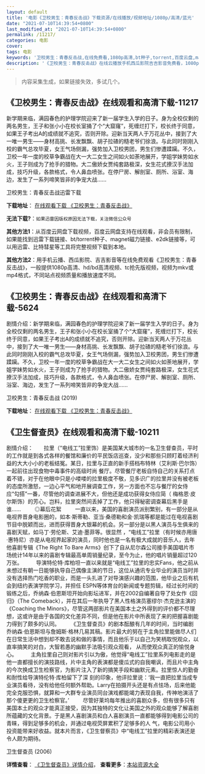 ```yaml
---
layout: default
title: '电影《卫校男生：青春反击战》下载资源/在线播放/视频地址/1080p/高清/蓝光'
date: "2021-07-10T14:39:54+0800"
last_modified_at: "2021-07-10T14:39:54+0800"
permalink: /11217/
categories: 电影
cover:
tags: 电影
keywords: '卫校男生：青春反击战,在线免费看,1080p高清,bt种子,torrent,百度云盘,magnet,磁力链,迅雷下载资源'
description: '《卫校男生：青春反击战》在线云播放手机西瓜影院吉吉影音免费看，1080p高清bd/hd未删减完整版和tc抢先枪版，mkv/mp4格式，附带bt/torrent种子、magnet/磁力链、百度云盘、网盘资源迅雷下载链接'
---
```


>内容采集生成，如果链接失效，多试几个。


## 《卫校男生：青春反击战》在线观看和高清下载-11217

新学期来临，满园春色的护理学院迎来了新一届学生入学的日子。身为全校仅剩的两名男生，王子和张小小在校长室捅了个“大窟窿”，死缠烂打下，校长终于同意，如果王子考出A的成绩就不追究，否则开除。迎新当天两人于万花丛中，接到了大一唯一男生——身材高挑、长发飘飘、胡子拉碴的糙老爷们徐浪。与此同时刚刚入校的霸气总攻毕夏，女王气场侧漏，强势加入卫校男团，男生们惨遭蹂躏。不久，卫校一年一度的校草争霸战在大一大二女生之间如火如荼地展开，学姐学妹势如水火，王子则成为了抢手的猎物。大二傲娇女贾纯套路极深，女生花式撩汉手法加成，技巧升级，各款格式，令人鼻血喷张。在停尸房、解剖室、厕所、浴室、海边，发生了一系列啼笑皆非的争宠大战……


卫校男生：青春反击战迅雷下载

**下载地址**： [在线观看下载 《卫校男生：青春反击战》](https://www.993dy.com//vod-detail-id-35662.html) 


**无法下载?**：`如果迅雷因版权原因无法下载，关注微信公众号 `

**其他方法1**：从百度云网盘下载视频，百度云网盘支持在线观看，非会员有限制，如果能找到迅雷下载链接、bt/torrent种子、magnet磁力链接、e2dk链接等，可以用迅雷、比特彗星等工具将完整视频下载到本地。

**其他方法2**：用手机云播、西瓜影院、吉吉影音等在线免费观看《卫校男生：青春反击战》，一般提供1080p高清、hd/bd高清视频、tc抢先版视频，视频为mkv或mp4格式，不同站点视频质量和播放速度不同。


## 《卫校男生：青春反击战》在线观看和高清下载-5624

剧情介绍：新学期来临，满园春色的护理学院迎来了新一届学生入学的日子。身为全校仅剩的两名男生，王子和张小小在校长室捅了个“大窟窿”，死缠烂打下，校长终于同意，如果王子考出A的成绩就不追究，否则开除。迎新当天两人于万花丛中，接到了大一唯一男生——身材高挑、长发飘飘、胡子拉碴的糙老爷们徐浪。与此同时刚刚入校的霸气总攻毕夏，女王气场侧漏，强势加入卫校男团，男生们惨遭蹂躏。不久，卫校一年一度的校草争霸战在大一大二女生之间如火如荼地展开，学姐学妹势如水火，王子则成为了抢手的猎物。大二傲娇女贾纯套路极深，女生花式撩汉手法加成，技巧升级，各款格式，令人鼻血喷张。在停尸房、解剖室、厕所、浴室、海边，发生了一系列啼笑皆非的争宠大战……


卫校男生：青春反击战 (2019)

**下载地址**： [在线观看下载 《卫校男生：青春反击战》](https://www.btbtdy.me/btdy/dy15994.html) 


## 《卫生督查员》在线观看和高清下载-10211

剧情介绍：　　拉里（“电线工”拉里饰）是美国某大城市的一名卫生督查员，平时的工作就是到各式各样的餐馆和廉价的平民饭店巡查，没少和那些只顾盯着经济利益的大大小小的老板结冤。某日，拉里与正直的新手搭档布特林（艾利斯·巴尔饰）一起前往出现食物中毒事件的高级时尚 餐厅。尽管餐厅老板自恃自己的关系打点着不错，对于在他眼中只是小喽喽的拉里极度不敬，见多识广的拉里并没有被老板的态度所激怒，一边心平气和地开展调查工作，另一方面也不忘与餐厅的女侍应“勾搭”一番，尽管他的调查进展不大，但他还是成功获得女侍应简（ 梅格恩·皮尔斯饰）的芳心。岂料，拉里突然间丢掉了工作，他只得秘密调查幕后黑手是谁……  　　◎幕后花絮  　　一直以来，美国的喜剧演员派别繁别，有一部分是从电视界晋身电影圈的，如本·斯蒂勒、亚当·桑德勒和金·凯瑞等都是能过在电视喜剧节目中脱颖而出，进而获得晋身大银幕的机会。另一部分是以黑人演员与生俱来的喜剧天赋，如马丁·劳伦斯、艾迪·墨菲等。很显然 ，“电线工”拉里（有时候亦用唐·惠特尼）亦是从电视界起家的演员，同时他也是一名有极大成就的音乐人，去年他喜剧专辑《The Right To Bare Arms》创下了自从尼尔森公司接手美国唱片市场统计14年以来的喜剧专辑最高单周销量纪录，至今为止，他的唱片销量超过120万张。  　　导演特伦特·库柏坦一直以来就是“电线工”拉里的忠实Fans，他之前从未想过有朝一日能够执导自己偶像主演的节日，这位从通讯专业毕业的演员当时并没有选择热门吃香的职业，而是一头扎进了对导演感兴趣的范围，他毕业之后有机会到纽约表演学院学习，并担任 ESPN等体育台的新闻或专题剪辑，经过长时间的锻练之后，乔纳森·伯恩斯坦开始向影坛进军，并在2002自编著自导了处女作《回归》（The Comeback），并在其后一年执导了黑人性格演员塞缪尔·杰克逊主演的《Coaching the Minors》，尽管这两部影片在美国本土之外得到的评价都不尽理想，这或许是由于各国的文化差异不同，但是他在影片中所表现了来的把握喜剧能力得到了颇多的认同。  　　《卫生督查员》的剧本酝酿有几年的时间，当时编剧乔纳森·伯恩斯坦与詹姆斯·格林几易其稿。影片最大的努在于主角拉里能做尽人们在日常生活中想到却不敢去说和做的事情，而且他乐于以自己为笑柄取悦观众，以直率搞笑的对白，大智若愚的幽默手法吸引观众观看， 从而使观众真正的愉悦身心。  　　主角拉里自己则对影片引以为傲，他觉得“电线工”拉里系列电影走的是他一直都擅长的演技路线，片中主角的表演都是傻瓜式的自我嘲讽，而且片中主角的今次换成卫生检察官，为影片注入了新的搞笑手段和幽默元素。拉里惊人的勤奋和耐性给导演特伦特·库柏留下了深 刻的印象，他评拉里说：‘我一直把拉里当成专业演员看待，没有给他任何额外帮助。Larry在拍摄开头还是有点怯场，后来他能完全克服恐惧，就算和一大群专业演员同台演戏都能竭力表现自我，传神地演活了那个傻更更的卫生检察官。’  　　尽管好莱坞每年推出的喜剧众多，但有很多只有美国本土的观众才能真正接受，因为其独特的文化让美国之外的观众能够了解喜剧所蕴藏的文化背景。于是黑人喜剧演员和白人喜剧演员一直都能够得到电影公司的青睐，得到足够多的机会，并通过电视荧屏累积了足够多的人 气，电影公司用小投资能带来好收益。就本片而言，《卫生督察员》中“电线工”拉里的精彩表演还是令人颇为期待。


卫生督查员 (2006)

**详情查看**： [《卫生督查员》详情介绍](/movie/10211/)， **查看更多**：[本站资源大全](/movie/t/all/)

